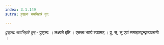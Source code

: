 ```yaml
---
index: 3.1.149
sutra: प्रुसृल्वः समभिहारे वुन्

---
```

_प्रुसृल्वः समभिहारे वुन्_ - प्रुसृल्वः । लक्ष्यते इति । एतच्च भाष्ये स्पषमट् । प्रु, सृ, लू एषां समाहारद्वन्द्वात्पञ्चमी ।